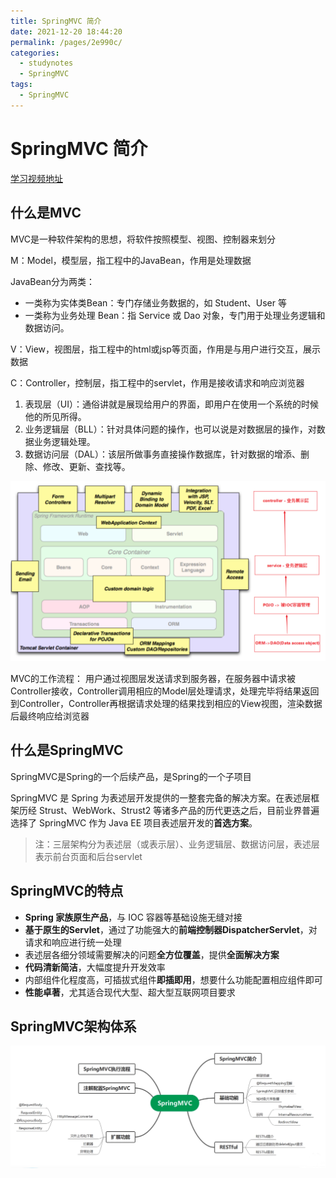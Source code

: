```yaml
---
title: SpringMVC 简介
date: 2021-12-20 18:44:20
permalink: /pages/2e990c/
categories:
  - studynotes
  - SpringMVC
tags:
  - SpringMVC
---
```

# SpringMVC 简介

[学习视频地址](https://www.bilibili.com/video/BV1Ry4y1574R?from=search&seid=13810950434984257553&spm_id_from=333.337.0.0)

## 什么是MVC<badge text="SpringMVC(v5.3.1)" />

MVC是一种软件架构的思想，将软件按照模型、视图、控制器来划分

M：Model，模型层，指工程中的JavaBean，作用是处理数据

JavaBean分为两类：

- 一类称为实体类Bean：专门存储业务数据的，如 Student、User 等
- 一类称为业务处理 Bean：指 Service 或 Dao 对象，专门用于处理业务逻辑和数据访问。

V：View，视图层，指工程中的html或jsp等页面，作用是与用户进行交互，展示数据

C：Controller，控制层，指工程中的servlet，作用是接收请求和响应浏览器

1. 表现层（UI）：通俗讲就是展现给用户的界面，即用户在使用一个系统的时候他的所见所得。
2. 业务逻辑层（BLL）：针对具体问题的操作，也可以说是对数据层的操作，对数据业务逻辑处理。
3. 数据访问层（DAL）：该层所做事务直接操作数据库，针对数据的增添、删除、修改、更新、查找等。

![1647678149570](./images/01/07.png)

MVC的工作流程：
用户通过视图层发送请求到服务器，在服务器中请求被Controller接收，Controller调用相应的Model层处理请求，处理完毕将结果返回到Controller，Controller再根据请求处理的结果找到相应的View视图，渲染数据后最终响应给浏览器

## 什么是SpringMVC

SpringMVC是Spring的一个后续产品，是Spring的一个子项目

SpringMVC 是 Spring 为表述层开发提供的一整套完备的解决方案。在表述层框架历经 Strust、WebWork、Strust2 等诸多产品的历代更迭之后，目前业界普遍选择了 SpringMVC 作为 Java EE 项目表述层开发的**首选方案**。

> 注：三层架构分为表述层（或表示层）、业务逻辑层、数据访问层，表述层表示前台页面和后台servlet

## SpringMVC的特点

- **Spring 家族原生产品**，与 IOC 容器等基础设施无缝对接
- **基于原生的Servlet**，通过了功能强大的**前端控制器DispatcherServlet**，对请求和响应进行统一处理
- 表述层各细分领域需要解决的问题**全方位覆盖**，提供**全面解决方案**
- **代码清新简洁**，大幅度提升开发效率
- 内部组件化程度高，可插拔式组件**即插即用**，想要什么功能配置相应组件即可
- **性能卓著**，尤其适合现代大型、超大型互联网项目要求

## SpringMVC架构体系

![1641608180152](./images/01/01.png)

<Vssue title="Vssue Demo11"/>

